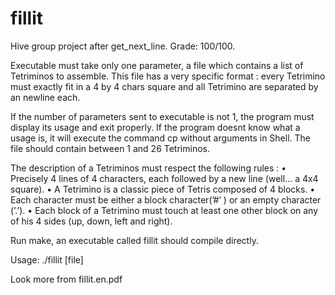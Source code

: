 # fillit 

Hive group project after get_next_line. Grade: 100/100.

Executable must take only one parameter, a file which contains a list of Tetriminos
to assemble. This file has a very specific format : every Tetrimino must exactly fit in a
4 by 4 chars square and all Tetrimino are separated by an newline each.

If the number of parameters sent to executable is not 1, the program must display
its usage and exit properly. If the program doesnt know what a usage is, it will execute the command
cp without arguments in Shell. The file should contain between 1 and 26 Tetriminos.

The description of a Tetriminos must respect the following rules :
  • Precisely 4 lines of 4 characters, each followed by a new line (well... a 4x4 square).
  • A Tetrimino is a classic piece of Tetris composed of 4 blocks.
  • Each character must be either a block character(’#’ ) or an empty character (’.’).
  • Each block of a Tetrimino must touch at least one other block on any of his 4 sides
  (up, down, left and right).

Run make, an executable called fillit should compile directly.

Usage: ./fillit [file]

Look more from fillit.en.pdf
